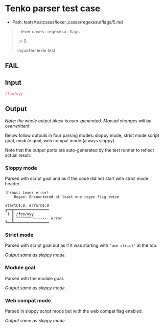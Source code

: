 # Tenko parser test case

- Path: tests/testcases/lexer_cases/regexesu/flags/5.md

> :: lexer cases : regexesu : flags
>
> ::> 5
>
> Imported lexer test

## FAIL

## Input

`````js
/foo/uyy
`````

## Output

_Note: the whole output block is auto-generated. Manual changes will be overwritten!_

Below follow outputs in four parsing modes: sloppy mode, strict mode script goal, module goal, web compat mode (always sloppy).

Note that the output parts are auto-generated by the test runner to reflect actual result.

### Sloppy mode

Parsed with script goal and as if the code did not start with strict mode header.

`````
throws: Lexer error!
    Regex: Encountered at least one regex flag twice

start@1:0, error@1:0
╔══╦════════════════
 1 ║ /foo/uyy
   ║ ^^^^^^^^------- error
╚══╩════════════════

`````

### Strict mode

Parsed with script goal but as if it was starting with `"use strict"` at the top.

_Output same as sloppy mode._

### Module goal

Parsed with the module goal.

_Output same as sloppy mode._

### Web compat mode

Parsed in sloppy script mode but with the web compat flag enabled.

_Output same as sloppy mode._
